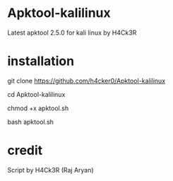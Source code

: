# Apktool-kalilinux
Latest apktool 2.5.0 for kali linux by H4Ck3R

# installation
git clone https://github.com/h4cker0/Apktool-kalilinux

cd Apktool-kalilinux

chmod +x apktool.sh

bash apktool.sh

# credit
Script by H4Ck3R (Raj Aryan)
